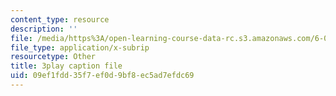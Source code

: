 ```yaml
---
content_type: resource
description: ''
file: /media/https%3A/open-learning-course-data-rc.s3.amazonaws.com/6-004-computation-structures-spring-2017/09ef1fdd35f7ef0d9bf8ec5ad7efdc69_q38KAGAKORk.srt
file_type: application/x-subrip
resourcetype: Other
title: 3play caption file
uid: 09ef1fdd-35f7-ef0d-9bf8-ec5ad7efdc69
---
```

